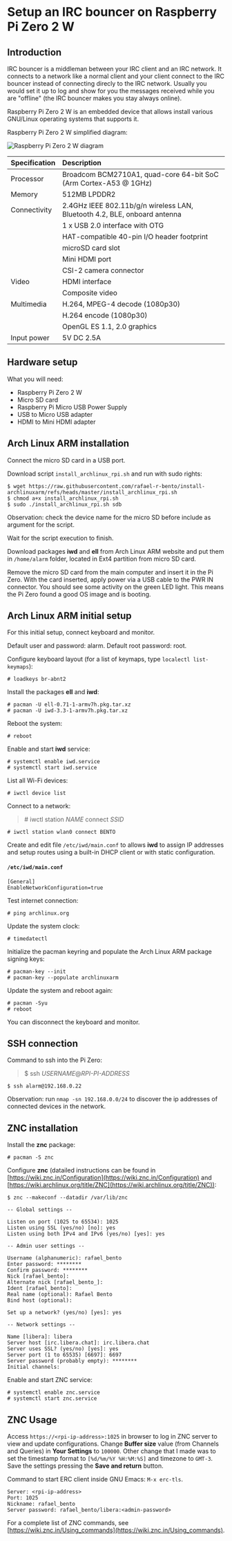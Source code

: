 # Setup an IRC bouncer on Raspberry Pi Zero 2 W

## Introduction

IRC bouncer is a middleman between your IRC client and an IRC network. It
connects to a network like a normal client and your client connect to the
IRC bouncer instead of connecting direcly to the IRC network. Usually you
would set it up to log and show for you the messages received while you
are "offline" (the IRC bouncer makes you stay always online).

Raspberry Pi Zero 2 W is an embedded device that allows install various
GNU/Linux operating systems that supports it.

Raspberry Pi Zero 2 W simplified diagram:

![Raspberry Pi Zero 2 W diagram](/assets/rpi_zero2w_diagram.png)

| Specification | Description                                                               |
| ------------- |:--------------------------------------------------------------------------|
| Processor     | Broadcom BCM2710A1, quad-core 64-bit SoC (Arm Cortex-A53 @ 1GHz)          |
| Memory        | 512MB LPDDR2                                                              |
| Connectivity  | 2.4GHz IEEE 802.11b/g/n wireless LAN, Bluetooth 4.2, BLE, onboard antenna |
|               | 1 x USB 2.0 interface with OTG                                            |
|               | HAT-compatible 40-pin I/O header footprint                                |
|               | microSD card slot                                                         |
|               | Mini HDMI port                                                            |
|               | CSI-2 camera connector                                                    |
| Video         | HDMI interface                                                            |
|               | Composite video                                                           |
| Multimedia    | H.264, MPEG-4 decode (1080p30)                                            |
|               | H.264 encode (1080p30)                                                    |
|               | OpenGL ES 1.1, 2.0 graphics                                               |
| Input power   | 5V DC 2.5A                                                                |

## Hardware setup

What you will need:

- Raspberry Pi Zero 2 W
- Micro SD card
- Raspberry Pi Micro USB Power Supply
- USB to Micro USB adapter
- HDMI to Mini HDMI adapter

## Arch Linux ARM installation

Connect the micro SD card in a USB port.

Download script `install_archlinux_rpi.sh` and run with sudo rights:

```
$ wget https://raw.githubusercontent.com/rafael-r-bento/install-archlinuxarm/refs/heads/master/install_archlinux_rpi.sh
$ chmod a+x install_archlinux_rpi.sh
$ sudo ./install_archlinux_rpi.sh sdb
```

Observation: check the device name for the micro SD before include as argument
for the script.

Wait for the script execution to finish.

Download packages **iwd** and **ell** from Arch Linux ARM website and put them
in `/home/alarm` folder, located in Ext4 partition from micro SD card.

Remove the micro SD card from the main computer and insert it in the Pi
Zero. With the card inserted, apply power via a USB cable to the PWR IN
connector. You should see some activity on the green LED light. This means the
Pi Zero found a good OS image and is booting.

## Arch Linux ARM initial setup

For this initial setup, connect keyboard and monitor.

Default user and password: alarm. Default root password: root.

Configure keyboard layout (for a list of keymaps, type `localectl list-keymaps`):

```
# loadkeys br-abnt2
```

Install the packages **ell** and **iwd**:

```
# pacman -U ell-0.71-1-armv7h.pkg.tar.xz
# pacman -U iwd-3.3-1-armv7h.pkg.tar.xz
```

Reboot the system:

```
# reboot
```

Enable and start **iwd** service:

```
# systemctl enable iwd.service
# systemctl start iwd.service
```

List all Wi-Fi devices:

```
# iwctl device list
```

Connect to a network:

> \# iwctl station *NAME* connect *SSID*

```
# iwctl station wlan0 connect BENTO
```

Create and edit file `/etc/iwd/main.conf` to allows **iwd** to assign IP
addresses and setup routes using a built-in DHCP client or with static
configuration.

#### **`/etc/iwd/main.conf`**
```
[General]
EnableNetworkConfiguration=true
```

Test internet connection:

```
# ping archlinux.org
```

Update the system clock:

```
# timedatectl
```

Initialize the pacman keyring and populate the Arch Linux ARM package signing
keys:

```
# pacman-key --init
# pacman-key --populate archlinuxarm
```

Update the system and reboot again:

```
# pacman -Syu
# reboot
```

You can disconnect the keyboard and monitor.

## SSH connection

Command to ssh into the Pi Zero:

> $ ssh *USERNAME*@*RPI-PI-ADDRESS*

```
$ ssh alarm@192.168.0.22
```

Observation: run `nmap -sn 192.168.0.0/24` to discover the ip addresses of
connected devices in the network.

## ZNC installation

Install the **znc** package:

```
# pacman -S znc
```

Configure **znc** (datailed instructions can be found in [https://wiki.znc.in/Configuration](https://wiki.znc.in/Configuration)
and [https://wiki.archlinux.org/title/ZNC](https://wiki.archlinux.org/title/ZNC)):

```
$ znc --makeconf --datadir /var/lib/znc
```

    -- Global settings --

    Listen on port (1025 to 65534): 1025
    Listen using SSL (yes/no) [no]: yes
    Listen using both IPv4 and IPv6 (yes/no) [yes]: yes

    -- Admin user settings --

    Username (alphanumeric): rafael_bento
    Enter password: ******** 
    Confirm password: ********
    Nick [rafael_bento]: 
    Alternate nick [rafael_bento_]: 
    Ident [rafael_bento]: 
    Real name (optional): Rafael Bento
    Bind host (optional): 

    Set up a network? (yes/no) [yes]: yes

    -- Network settings --
 
    Name [libera]: libera
    Server host [irc.libera.chat]: irc.libera.chat
    Server uses SSL? (yes/no) [yes]: yes
    Server port (1 to 65535) [6697]: 6697
    Server password (probably empty): ********
    Initial channels:

Enable and start ZNC service:

```
# systemctl enable znc.service
# systemctl start znc.service
```

## ZNC Usage

Access `https://<rpi-ip-address>:1025` in browser to log in ZNC server
to view and update configurations. Change **Buffer size** value (from Channels
and Queries) in **Your Settings** to `100000`. Other change that I made was to
set the timestamp format to `[%d/%m/%Y %H:%M:%S]` and timezone to `GMT-3`. Save
the settings pressing the **Save and return** button.
  
Command to start ERC client inside GNU Emacs: `M-x erc-tls`.

    Server: <rpi-ip-address>
    Port: 1025
    Nickname: rafael_bento
    Server password: rafael_bento/libera:<admin-password>

For a complete list of ZNC commands, see [https://wiki.znc.in/Using_commands](https://wiki.znc.in/Using_commands).
